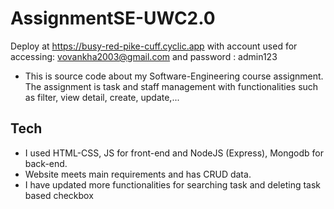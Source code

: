 # AssignmentSE-UWC2.0
Deploy at https://busy-red-pike-cuff.cyclic.app with account used for accessing: vovankha2003@gmail.com and password : admin123
* This is source code about my Software-Engineering course assignment. The assignment is task and staff management with functionalities such as filter, view detail, create, update,...
## Tech  
* I used HTML-CSS, JS for front-end and NodeJS (Express), Mongodb for back-end.
* Website meets main requirements and has CRUD data.
* I have updated more functionalities for searching task and deleting task based checkbox
